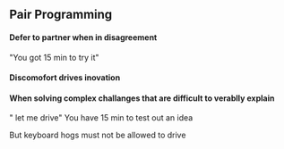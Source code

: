 ## Pair Programming

#### Defer to partner when in disagreement
"You got 15 min to try it"

#### Discomofort drives inovation

#### When solving complex challanges that are difficult to verablly explain
" let me drive"
You have 15 min to test out an idea

But keyboard hogs must not be allowed to drive
